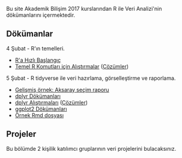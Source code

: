 Bu site Akademik Bilişim 2017 kurslarından R ile Veri Analizi'nin dökümanlarını içermektedir.

## Dökümanlar

4 Şubat - R'ın temelleri.

+ [R'a Hızlı Başlangıç](dokumanlar/RHizliGiris.pdf)
+ [Temel R Komutları için Alıştırmalar](dokumanlar/dokuman_temel_alistirma.html) ([Çözümler](dokumanlar/dokuman_temel_alistirma_cozumler.html))

5 Şubat - R tidyverse ile veri hazırlama, görselleştirme ve raporlama.

+ [Gelişmiş örnek: Aksaray seçim raporu](il_bazi_rapor_Aksaray.html)
+ [dplyr Dökümanları](dokumanlar/dokuman_dplyr.html)
+ [dplyr Alıştırmaları](dokumanlar/dokuman_dplyr_alistirma.html) ([Çözümler](dokumanlar/dokuman_dplyr_alistirma_cozumler.html))
+ [ggplot2 Dökümanları](dokumanlar/dokuman_ggplot2.html)
+ [Örnek Rmd dosyası](dokumanlar/ornek.Rmd)

## Projeler

Bu bölümde 2 kişilik katılımcı gruplarının veri projelerini bulacaksınız.
